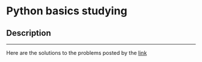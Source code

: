 # Python basics studying

## Description
- - - - - - - - - - - - -

Here are the solutions to the problems posted by the [link](https://github.com/cdeler/epam_python_autumn_2020)
